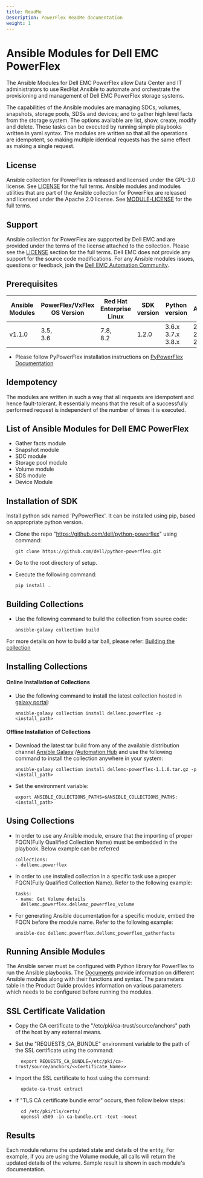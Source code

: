 ```yaml
---
title: ReadMe
Description: PowerFlex ReadMe documentation
weight: 1
---
```

# Ansible Modules for Dell EMC PowerFlex

The Ansible Modules for Dell EMC PowerFlex allow Data Center and IT administrators to use RedHat Ansible to automate and orchestrate the provisioning and management of Dell EMC PowerFlex storage systems.

The capabilities of the Ansible modules are managing SDCs, volumes, snapshots, storage pools, SDSs and devices; and to gather high level facts from the storage system. The options available are list, show, create, modify and delete. These tasks can be executed by running simple playbooks written in yaml syntax. The modules are written so that all the operations are idempotent, so making multiple identical requests has the same effect as making a single request.

## License
Ansible collection for PowerFlex is released and licensed under the GPL-3.0 license. See [LICENSE](LICENSE) for the full terms. Ansible modules and modules utilities that are part of the Ansible collection for PowerFlex are released and licensed under the Apache 2.0 license. See [MODULE-LICENSE](MODULE-LICENSE) for the full terms.

## Support
Ansible collection for PowerFlex are supported by Dell EMC and are provided under the terms of the license attached to the collection. Please see the [LICENSE](#license) section for the full terms. Dell EMC does not provide any support for the source code modifications. For any Ansible modules issues, questions or feedback, join the [Dell EMC Automation Community](https://www.dell.com/community/Automation/bd-p/Automation).


## Prerequisites

| **Ansible Modules** | **PowerFlex/VxFlex OS Version** | **Red Hat Enterprise Linux**| **SDK version**| **Python version** | **Ansible** |
|---------------------|-----------------------|------------------------------|--------------------|--------------------|-------------|
| v1.1.0 | 3.5, <br> 3.6 |7.8, <br>8.2 | 1.2.0 | 3.6.x <br> 3.7.x <br> 3.8.x | 2.9 <br> 2.10 <br> 2.11 | 

  * Please follow PyPowerFlex installation instructions on [PyPowerFlex Documentation](https://github.com/dell/python-powerflex)
  
## Idempotency
The modules are written in such a way that all requests are idempotent and hence fault-tolerant. It essentially means that the result of a successfully performed request is independent of the number of times it is executed.

## List of Ansible Modules for Dell EMC PowerFlex
  * Gather facts module
  * Snapshot module
  * SDC module
  * Storage pool module
  * Volume module
  * SDS module
  * Device Module

## Installation of SDK
Install python sdk named 'PyPowerFlex'. It can be installed using pip, based on appropriate python version.
  * Clone the repo "https://github.com/dell/python-powerflex"
   using command:
   
        git clone https://github.com/dell/python-powerflex.git
  * Go to the root directory of setup.
  * Execute the following command:
  
        pip install .

## Building Collections
  * Use the following command to build the collection from source code:

        ansible-galaxy collection build

   For more details on how to build a tar ball, please refer: [Building the collection](https://docs.ansible.com/ansible/latest/dev_guide/developing_collections_distributing.html#building-your-collection-tarball)

## Installing Collections

#### Online Installation of Collections
  * Use the following command to install the latest collection hosted in [galaxy portal](https://galaxy.ansible.com/dellemc/powerflex):

        ansible-galaxy collection install dellemc.powerflex -p <install_path>

#### Offline Installation of Collections

  * Download the latest tar build from any of the available distribution channel [Ansible Galaxy](https://galaxy.ansible.com/dellemc/powerflex) /[Automation Hub](https://console.redhat.com/ansible/automation-hub/repo/published/dellemc/powerflex) and use the following command to install the collection anywhere in your system:
 
        ansible-galaxy collection install dellemc-powerflex-1.1.0.tar.gz -p <install_path>

  * Set the environment variable:
  
        export ANSIBLE_COLLECTIONS_PATHS=$ANSIBLE_COLLECTIONS_PATHS:<install_path>
 
## Using Collections

  * In order to use any Ansible module, ensure that the importing of proper FQCN(Fully Qualified Collection Name) must be embedded in the playbook.
   Below example can be referred
 
        collections:
        - dellemc.powerflex

  * In order to use installed collection in a specific task use a proper FQCN(Fully Qualified Collection Name). Refer to the following example:

        tasks:
        - name: Get Volume details
          dellemc.powerflex.dellemc_powerflex_volume
    
  * For generating Ansible documentation for a specific module, embed the FQCN  before the module name. Refer to the following example:
        
        ansible-doc dellemc.powerflex.dellemc_powerflex_gatherfacts

## Running Ansible Modules
The Ansible server must be configured with Python library for PowerFlex to run the Ansible playbooks. The [Documents]( https://github.com/dell/ansible-powerflex/tree/1.1.0/docs ) provide information on different Ansible modules along with their functions and syntax. The parameters table in the Product Guide provides information on various parameters which needs to be configured before running the modules.

## SSL Certificate Validation

* Copy the CA certificate to the "/etc/pki/ca-trust/source/anchors" path of the host by any external means.
* Set the "REQUESTS_CA_BUNDLE" environment variable to the path of the SSL certificate using the command:

        export REQUESTS_CA_BUNDLE=/etc/pki/ca-trust/source/anchors/<<Certificate_Name>>
* Import the SSL certificate to host using the command:

        update-ca-trust extract
* If "TLS CA certificate bundle error" occurs, then follow below steps:

        cd /etc/pki/tls/certs/
        openssl x509 -in ca-bundle.crt -text -noout    

## Results
Each module returns the updated state and details of the entity, For example, if you are using the Volume module, all calls will return the updated details of the volume. Sample result is shown in each module's documentation.